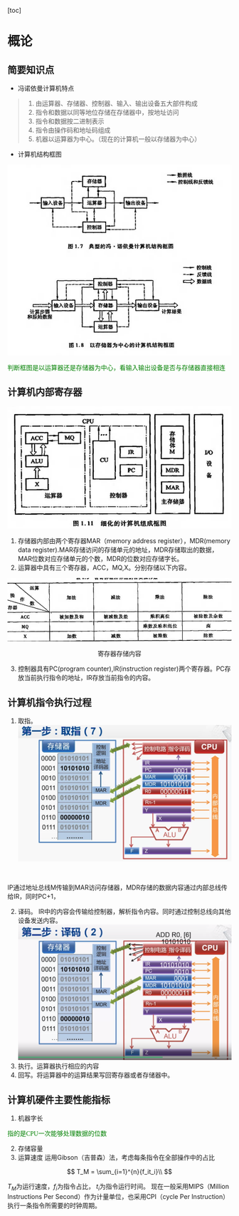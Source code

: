 [toc]

# 概论

## 简要知识点

- 冯诺依曼计算机特点

> 1. 由运算器、存储器、控制器、输入、输出设备五大部件构成
> 2. 指令和数据以同等地位存储在存储器中，按地址访问
> 3. 指令和数据按二进制表示
> 4. 指令由操作码和地址码组成
> 5. 机器以运算器为中心。（现在的计算机一般以存储器为中心）

- 计算机结构框图

![1663998470517](image/第一章：概论/1663998470517.png)

<font color='green' face='楷体'>
判断框图是以运算器还是存储器为中心，看输入输出设备是否与存储器直接相连</font>

## 计算机内部寄存器

![1663998796151](image/第一章：概论/1663998796151.png)

1. 存储器内部由两个寄存器MAR（memory address register），MDR(memory data register).MAR存储访问的存储单元的地址，MDR存储取出的数据，MAR位数对应存储单元的个数，MDR的位数对应存储字长。
2. 运算器中具有三个寄存器，ACC，MQ,X。分别存储以下内容。

![1663999068168](image/第一章：概论/1663999068168.png)

<center>寄存器存储内容</center>

3. 控制器具有PC(program counter),IR(instruction register)两个寄存器。PC存放当前执行指令的地址，IR存放当前指令的内容。

## 计算机指令执行过程

1. 取指。
   ![1664007655238](image/第一章：概论/1664007655238.png)

<br>

IP通过地址总线M传输到MAR访问存储器，MDR存储的数据内容通过内部总线传给IR，同时PC+1，

2. 译码。 IR中的内容会传输给控制器，解析指令内容。同时通过控制总线向其他设备发送内容。
   ![1664008045381](image/第一章：概论/1664008045381.png)
3. 执行。运算器执行相应的内容
4. 回写。将运算器中的运算结果写回寄存器或者存储器中。

## 计算机硬件主要性能指标

1. 机器字长 


<font color='green' face='楷体'> 
指的是CPU一次能够处理数据的位数
</font>

2. 存储容量
3. 运算速度
   运用Gibson（吉普森）法，考虑每条指令在全部操作中的占比

$$
T_M = \sum_{i=1}^{n}{f_it_i}\\
$$

$T_M$为运行速度，$f_i$为指令占比， $t_i$为指令运行时间。
现在一般采用MIPS（Million Instructions Per Second）作为计量单位，也采用CPI（cycle Per Instruction）执行一条指令所需要的时钟周期。
